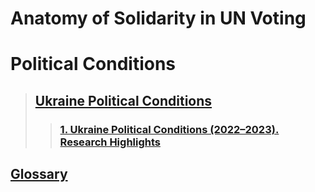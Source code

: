 # Anatomy of Solidarity in UN Voting
# Political Conditions
> ## [Ukraine Political Conditions](https://sobolsky.github.io/upc)
>> ### [1. Ukraine Political Conditions (2022–2023). Research Highlights](https://sobolsky.github.io/upc/01)

## [Glossary](./glossary)
